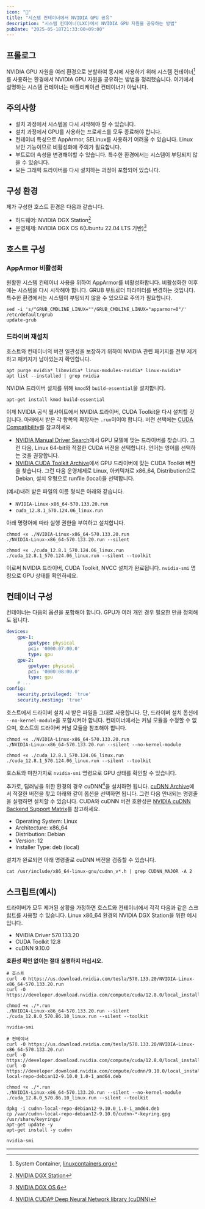 ```yaml
---
icon: "🐧"
title: "시스템 컨테이너에서 NVIDIA GPU 공유"
description: "시스템 컨테이너(LXC)에서 NVIDIA GPU 자원을 공유하는 방법"
pubDate: "2025-05-18T21:33:00+09:00"
---
```


## 프롤로그
NVIDIA GPU 자원을 여러 환경으로 분할하여 동시에 사용하기 위해 시스템 컨테이너[^LXC]를 사용하는 환경에서 NVIDIA GPU 자원을 공유하는 방법을 정리했습니다. 
여기에서 설명하는 시스템 컨테이너는 애플리케이션 컨테이너가 아닙니다.

## 주의사항
* 설치 과정에서 시스템을 다시 시작해야 할 수 있습니다.
* 설치 과정에서 GPU를 사용하는 프로세스를 모두 종료해야 합니다.
* 컨테이너 특성으로 AppArmor, SELinux를 사용하기 어려울 수 있습니다. Linux 보안 기능이므로 비활성화에 주의가 필요합니다.
* 부트로더 속성을 변경해야할 수 있습니다. 특수한 환경에서는 시스템이 부팅되지 않을 수 있습니다.
* 모든 그래픽 드라이버를 다시 설치하는 과정이 포함되어 있습니다.

## 구성 환경
제가 구성한 호스트 환경은 다음과 같습니다.
* 하드웨어: NVIDIA DGX Station[^DGX]
* 운영체제: NVIDIA DGX OS 6(Ubuntu 22.04 LTS 기반)[^DGX-OS]

## 호스트 구성
### AppArmor 비활성화
원활한 시스템 컨테이너 사용을 위하여 AppArmor를 비활성화합니다. 비활성화한 이후에는 시스템을 다시 시작해야 합니다. GRUB 부트로더 파라미터를 변경하는 것입니다. 특수한 환경에서는 시스템이 부팅되지 않을 수 있으므로 주의가 필요합니다.

```shell
sed -i 's/^GRUB_CMDLINE_LINUX=""/GRUB_CMDLINE_LINUX="apparmor=0"/' /etc/default/grub
update-grub
```

### 드라이버 재설치
호스트와 컨테이너의 버전 일관성을 보장하기 위하여 NVIDIA 관련 패키지를 전부 제거하고 패키지가 남아있는지 확인합니다.
```shell
apt purge nvidia* libnvidia* linux-modules-nvidia* linux-nvidia*
apt list --installed | grep nvidia
```

NVIDIA 드라이버 설치를 위해 `kmod`와 `build-essential`을 설치합니다.
```shell
apt-get install kmod build-essential
```

이제 NVIDIA 공식 웹사이트에서 NVIDIA 드라이버, CUDA Toolkit을 다시 설치할 것입니다. 아래에서 받은 각 항목의 확장자는 `.run`이어야 합니다. 버전 선택에는 [CUDA Compatibility](https://docs.nvidia.com/deploy/cuda-compatibility/)를 참고하세요.
* [NVIDIA Manual Driver Search](https://www.nvidia.com/en-us/drivers/)에서 GPU 모델에 맞는 드라이버를 찾습니다. 그런 다음, Linux 64-bit와 적절한 CUDA 버전을 선택합니다. 언어는 영어를 선택하는 것을 권장합니다.
* [NVIDIA CUDA Toolkit Archive](https://developer.nvidia.com/cuda-toolkit-archive)에서 GPU 드라이버에 맞는 CUDA Toolkit 버전을 찾습니다. 그런 다음 운영체제로 Linux, 아키텍처로 x86_64, Distribution으로 Debian, 설치 유형으로 runfile (local)을 선택합니다.

(예시)내려 받은 파일의 이름 형식은 아래와 같습니다.
* `NVIDIA-Linux-x86_64-570.133.20.run`
* `cuda_12.8.1_570.124.06_linux.run`

아래 명령어에 따라 실행 권한을 부여하고 설치합니다.
```shell
chmod +x ./NVIDIA-Linux-x86_64-570.133.20.run
./NVIDIA-Linux-x86_64-570.133.20.run --silent

chmod +x ./cuda_12.8.1_570.124.06_linux.run
./cuda_12.8.1_570.124.06_linux.run --silent --toolkit
```

이로써 NVIDIA 드라이버, CUDA Toolkit, NVCC 설치가 완료됩니다. `nvidia-smi` 명령으로 GPU 상태를 확인하세요.

## 컨테이너 구성
컨테이너는 다음의 옵션을 포함해야 합니다. GPU가 여러 개인 경우 필요한 만큼 정의해도 됩니다.
```yaml
devices:
    gpu-1:
        gputype: physical
        pci: '0000:07:00.0'
        type: gpu
    gpu-2:
        gputype: physical
        pci: '0000:08:00.0'
        type: gpu
    # ...
config:
    security.privileged: 'true'
    security.nesting: 'true'
```

호스트에서 드라이버 설치 시 받은 파일을 그대로 사용합니다. 단, 드라이버 설치 옵션에 `--no-kernel-module`을 포함시켜야 합니다. 컨테이너에서는 커널 모듈을 수정할 수 없으며, 호스트의 드라이버 커널 모듈을 참조해야 합니다.
```shell
chmod +x ./NVIDIA-Linux-x86_64-570.133.20.run
./NVIDIA-Linux-x86_64-570.133.20.run --silent --no-kernel-module

chmod +x ./cuda_12.8.1_570.124.06_linux.run
./cuda_12.8.1_570.124.06_linux.run --silent --toolkit
```

호스트와 마찬가지로 `nvidia-smi` 명령으로 GPU 상태를 확인할 수 있습니다.

추가로, 딥러닝을 위한 환경의 경우 cuDNN[^cuDNN]을 설치하면 됩니다. [cuDNN Archive](https://developer.nvidia.com/cudnn-archive)에서 적절한 버전을 찾고 아래와 같이 옵션을 선택하면 됩니다. 그런 다음 안내되는 명령줄을 실행하면 설치할 수 있습니다. CUDA와 cuDNN 버전 호환성은 [NVIDIA cuDNN Backend Support Matrix](https://docs.nvidia.com/deeplearning/cudnn/backend/latest/reference/support-matrix.html)를 참고하세요.
* Operating System: Linux
* Architecture: x86_64
* Distribution: Debian
* Version: 12
* Installer Type: deb (local)

설치가 완료되면 아래 명령줄로 cuDNN 버전을 검증할 수 있습니다.

```shell
cat /usr/include/x86_64-linux-gnu/cudnn_v*.h | grep CUDNN_MAJOR -A 2
```

## 스크립트(예시)
드라이버가 모두 제거된 상황을 가정하면 호스트와 컨테이너에서 각각 다음과 같은 스크립트를 사용할 수 있습니다. Linux x86_64 환경의 NVIDIA DGX Station을 위한 예시입니다.
* NVIDIA Driver 570.133.20
* CUDA Toolkit 12.8
* cuDNN 9.10.0

**호환성 확인 없이는 절대 실행하지 마십시오.**
```shell
# 호스트
curl -O https://us.download.nvidia.com/tesla/570.133.20/NVIDIA-Linux-x86_64-570.133.20.run
curl -O https://developer.download.nvidia.com/compute/cuda/12.8.0/local_installers/cuda_12.8.0_570.86.10_linux.run

chmod +x ./*.run
./NVIDIA-Linux-x86_64-570.133.20.run --silent
./cuda_12.8.0_570.86.10_linux.run --silent --toolkit

nvidia-smi
```
```shell
# 컨테이너
curl -O https://us.download.nvidia.com/tesla/570.133.20/NVIDIA-Linux-x86_64-570.133.20.run
curl -O https://developer.download.nvidia.com/compute/cuda/12.8.0/local_installers/cuda_12.8.0_570.86.10_linux.run
curl -O https://developer.download.nvidia.com/compute/cudnn/9.10.0/local_installers/cudnn-local-repo-debian12-9.10.0_1.0-1_amd64.deb

chmod +x ./*.run
./NVIDIA-Linux-x86_64-570.133.20.run --silent --no-kernel-module
./cuda_12.8.0_570.86.10_linux.run --silent --toolkit

dpkg -i cudnn-local-repo-debian12-9.10.0_1.0-1_amd64.deb
cp /var/cudnn-local-repo-debian12-9.10.0/cudnn-*-keyring.gpg /usr/share/keyrings/
apt-get update -y
apt-get install -y cudnn

nvidia-smi
```

---

[^LXC]: System Container, [linuxcontainers.org](https://linuxcontainers.org)
[^DGX]: [NVIDIA DGX Station](https://www.nvidia.com/en-us/products/workstations/dgx-station/)
[^DGX-OS]: [NVIDIA DGX OS 6](https://docs.nvidia.com/dgx/dgx-os-6-user-guide/index.html)
[^cuDNN]: [NVIDIA CUDA® Deep Neural Network library (cuDNN)](https://developer.nvidia.com/cudnn)